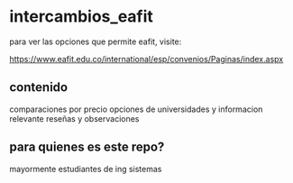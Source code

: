 # intercambios_eafit

para ver las opciones que permite eafit, visite:

https://www.eafit.edu.co/international/esp/convenios/Paginas/index.aspx

## contenido

comparaciones por precio
opciones de universidades y informacion relevante
reseñas y observaciones 

## para quienes es este repo?

mayormente estudiantes de ing sistemas

